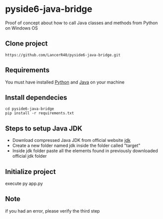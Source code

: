 # pyside6-java-bridge
Proof of concept about how to call Java classes and methods from Python on Windows OS

## Clone project
```
https://github.com/LancerR40/pyside6-java-bridge.git
```

## Requirements
You must have installed [Python](https://www.python.org/downloads/) and [Java](https://www.java.com/download/ie_manual.jsp) on your machine

## Install dependecies
```
cd pyside6-java-bridge
pip install -r requirements.txt
```

## Steps to setup Java JDK
* Download compressed Java JDK from official website [jdk](https://www.oracle.com/java/technologies/downloads/#jdk18-windows)
* Create a new folder named jdk inside the folder called "target"
* Inside jdk folder paste all the elements found in previously downloaded official jdk folder

## Initialize project
execute py app.py

## Note
if you had an error, please verify the third step
